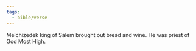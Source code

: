 ```yaml
---
tags:
  - bible/verse
---
```

Melchizedek king of Salem brought out bread and wine. He was priest of God Most High.